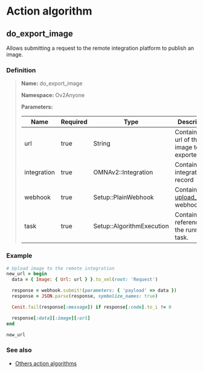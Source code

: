 # Action algorithm

## do_export_image

Allows submitting a request to the remote integration platform to publish an image.
    
### Definition

> **Name:** do_export_image
> 
> **Namespace:** Ov2Anyone
>
> **Parameters:**
> 
> | Name | Required | Type | Description |
> | ---- | -------- | ---- | ----------- |
> | url | true | String | Contains the url of the image to be exported |
> | integration | true | OMNAv2::Integration | Contains integration record |
> | webhook | true | Setup::PlainWebhook | Contains the [upload_image](../webhooks/overview?id=upload_image) webhook |
> | task | true | Setup::AlgorithmExecution | Contains a reference to the running task. |

### Example
```ruby
# Upload image to the remote integration
new_url = begin
  data = { Image: { Url: url } }.to_xml(root: 'Request')

  response = webhook.submit!(parameters: { 'payload' => data })
  response = JSON.parse(response, symbolize_names: true)

  Cenit.fail(response[:message]) if response[:code].to_i != 0

  response[:data][:image][:url]
end

new_url
```

### See also
* [Others action algorithms](overview?id=do_export_image)